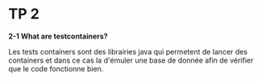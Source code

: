 # TP 2

**2-1 What are testcontainers?**

Les tests containers sont des librairies java qui permetent de lancer des containers et dans ce cas la d'émuler une base de donnée afin de vérifier que le code fonctionne bien.

